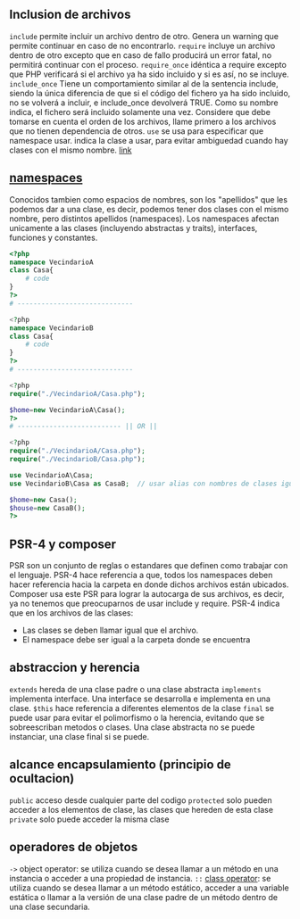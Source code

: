 
## Inclusion de archivos

```include``` permite incluir un archivo dentro de otro. Genera un warning que permite continuar en caso de no encontrarlo.
```require``` incluye un archivo dentro de otro excepto que en caso de fallo producirá un error fatal, no permitirá continuar con el proceso.
```require_once``` idéntica a require excepto que PHP verificará si el archivo ya ha sido incluido y si es así, no se incluye.
```include_once``` Tiene un comportamiento similar al de la sentencia include, siendo la única diferencia de que si el código del fichero ya ha sido incluido, no se volverá a incluir, e include_once devolverá TRUE. Como su nombre indica, el fichero será incluido solamente una vez.
Considere que debe tomarse en cuenta el orden de los archivos, llame primero a los archivos que no tienen dependencia de otros.
```use``` se usa para especificar que namespace usar. indica la clase a usar, para evitar ambiguedad cuando hay clases con el mismo nombre. [link](https://stackoverflow.com/questions/10965454/how-does-the-keyword-use-work-in-php-and-can-i-import-classes-with-it#25138965)

## [namespaces](https://www.php.net/manual/es/language.namespaces.php)

Conocidos tambien como espacios de nombres, son los "apellidos" que les podemos dar a una clase, es decir, podemos tener dos clases con el mismo nombre, pero distintos apellidos (namespaces).
Los namespaces afectan unicamente a las clases (incluyendo abstractas y traits), interfaces, funciones y constantes.

```php
<?php
namespace VecindarioA
class Casa{
    # code
}
?>
# -----------------------------

<?php
namespace VecindarioB
class Casa{
    # code
}
?>
# -----------------------------

<?php
require("./VecindarioA/Casa.php");

$home=new VecindarioA\Casa();
?>
# -------------------------- || OR ||

<?php
require("./VecindarioA/Casa.php");
require("./VecindarioB/Casa.php");

use VecindarioA\Casa;
use VecindarioB\Casa as CasaB;  // usar alias con nombres de clases iguales

$home=new Casa();
$house=new CasaB();
?>

```

## PSR-4 y composer

PSR son un conjunto de reglas o estandares que definen como trabajar con el lenguaje.
PSR-4 hace referencia a que, todos los namespaces deben hacer referencia hacia la carpeta en donde dichos archivos están ubicados. Composer usa este PSR para lograr la autocarga de sus archivos, es decir, ya no tenemos que preocuparnos de usar include y require.
PSR-4 indica que en los archivos de las clases:
- Las clases se deben llamar igual que el archivo.
- El namespace debe ser igual a la carpeta donde se encuentra




## abstraccion y herencia
```extends``` hereda de una clase padre o una clase abstracta
```implements``` implementa interface. Una interface se desarrolla e implementa en una clase.
```$this``` hace referencia a diferentes elementos de la clase
 ```final``` se puede usar para evitar el polimorfismo o la herencia, evitando que se sobreescriban metodos o clases. Una clase abstracta no se puede instanciar, una clase final si se puede.

## alcance encapsulamiento (principio de ocultacion)
```public``` acceso desde cualquier parte del codigo
```protected``` solo pueden acceder a los elementos de clase, las clases que hereden de esta clase
```private``` solo puede acceder la misma clase



## operadores de objetos
```->``` object operator: se utiliza cuando se desea llamar a un método en una instancia o acceder a una propiedad de instancia.
```::```  [class operator](https://www.php.net/manual/es/language.oop5.paamayim-nekudotayim.php): se utiliza cuando se desea llamar a un método estático, acceder a una variable estática o llamar a la versión de una clase padre de un método dentro de una clase secundaria.

